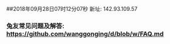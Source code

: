##2018年09月28日07时12分07秒 新址: 142.93.109.57
### 兔友常见问题及解答: https://github.com/wanggonging/d/blob/w/FAQ.md
